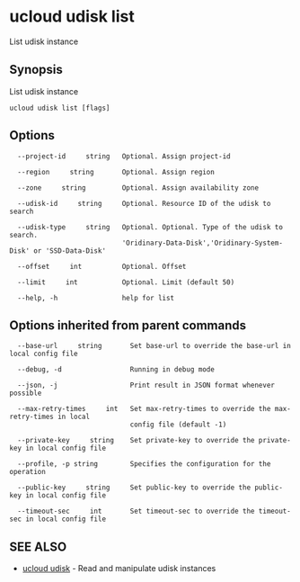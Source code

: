 # ucloud udisk list

List udisk instance

## Synopsis

List udisk instance

```
ucloud udisk list [flags]
```

## Options

```
  --project-id     string   Optional. Assign project-id 

  --region     string       Optional. Assign region 

  --zone     string         Optional. Assign availability zone 

  --udisk-id     string     Optional. Resource ID of the udisk to search 

  --udisk-type     string   Optional. Optional. Type of the udisk to search.
                            'Oridinary-Data-Disk','Oridinary-System-Disk' or 'SSD-Data-Disk' 

  --offset     int          Optional. Offset 

  --limit     int           Optional. Limit (default 50) 

  --help, -h                help for list 

```

## Options inherited from parent commands

```
  --base-url     string       Set base-url to override the base-url in local config file 

  --debug, -d                 Running in debug mode 

  --json, -j                  Print result in JSON format whenever possible 

  --max-retry-times     int   Set max-retry-times to override the max-retry-times in local
                              config file (default -1) 

  --private-key     string    Set private-key to override the private-key in local config file 

  --profile, -p string        Specifies the configuration for the operation 

  --public-key     string     Set public-key to override the public-key in local config file 

  --timeout-sec     int       Set timeout-sec to override the timeout-sec in local config file 

```

## SEE ALSO

* [ucloud udisk](cli/cmd/ucloud/udisk)	 - Read and manipulate udisk instances

